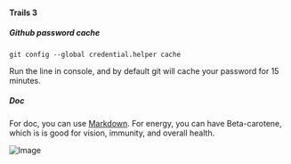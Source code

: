 #### Trails 3

##### Github password cache
```
git config --global credential.helper cache
```
Run the line in console, and by default git will cache your password for 15 minutes.

##### Doc
For doc, you can use [Markdown][1]. For energy, you can have Beta-carotene, which is is good for vision, immunity, and overall health.

![Image](http://ww2.sinaimg.cn/large/bf756d5dgw1elmd209e27j20gk0b1768.jpg)

[1]: https://guides.github.com/features/mastering-markdown/
